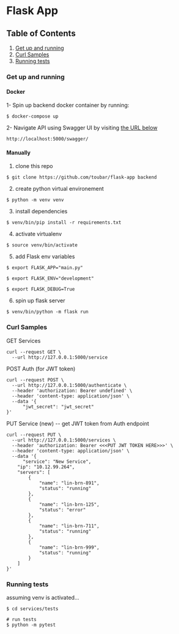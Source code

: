 # Flask App

## Table of Contents
1. [Get up and running](#get-up-and-running)
2. [Curl Samples](#curl-samples)
3. [Running tests](#running-tests)


### Get up and running

#### Docker
1- Spin up backend docker container by running:
```shell script
$ docker-compose up
```

2- Navigate API using Swagger UI by visiting [the URL below](http://localhost:5000/swagger/)
```
http://localhost:5000/swagger/
```

#### Manually
1. clone this repo
```shell script
$ git clone https://github.com/toubar/flask-app backend
```

2. create python virtual environement
```shell script
$ python -m venv venv
```

3. install dependencies
```shell script
$ venv/bin/pip install -r requirements.txt
```

4. activate virtualenv
```shell script
$ source venv/bin/activate
```

5. add Flask env variables
```shell script
$ export FLASK_APP="main.py"
```
```shell script
$ export FLASK_ENV="development"
```
```shell script
$ export FLASK_DEBUG=True
```

6. spin up flask server
```shell script
$ venv/bin/python -m flask run
```

### Curl Samples
GET Services
```shell script
curl --request GET \
  --url http://127.0.0.1:5000/service
```

POST Auth (for JWT token)
```shell script
curl --request POST \
  --url http://127.0.0.1:5000/authenticate \
  --header 'authorization: Bearer undefined' \
  --header 'content-type: application/json' \
  --data '{
	  "jwt_secret": "jwt_secret"
}'
```

PUT Service (new) -- get JWT token from Auth endpoint
```shell script
curl --request PUT \
  --url http://127.0.0.1:5000/services \
  --header 'authorization: Bearer <<<PUT JWT TOKEN HERE>>>' \
  --header 'content-type: application/json' \
  --data '{
	  "service": "New Service",
    "ip": "10.12.99.264",
    "servers": [
        {
            "name": "lin-brn-891",
            "status": "running"
        },
        {
            "name": "lin-brn-125",
            "status": "error"
        },
        {
            "name": "lin-brn-711",
            "status": "running"
        },
        {
            "name": "lin-brn-999",
            "status": "running"
        }
    ]
}'
```


### Running tests

assuming venv is activated...

```shell script
$ cd services/tests 
```

```shell script
# run tests
$ python -m pytest 
```  



